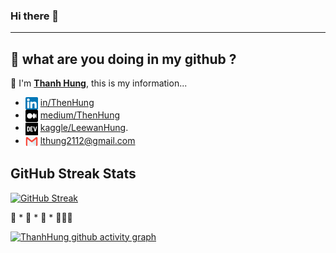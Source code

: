 ### Hi there 👋

-----

## 🚀 what are you doing in my github ? 

👋 I'm <b>[Thanh Hung]()</b>, this is my information...

- <img align="center" src="./images/icon/linkedin.png" title = "Twitter" alt="" height="20" /> [in/ThenHung](https://www.linkedin.com/in/thenhung/) 
- <img align="center" src="./images/icon/medium.png" title = "Twitter" alt="" height="20" /> [medium/ThenHung](https://medium.com/@lthung2112)
- <img align="center" src="./images/icon/devto.png" title = "Twitter" alt="" height="20" /> [kaggle/LeewanHung](https://www.kaggle.com/leewanhung).
- <img align="center" src="./images/icon/mail.webp" title = "Twitter" alt="" height="20" /> lthung2112@gmail.com

## GitHub Streak Stats

[![GitHub Streak](https://github-readme-streak-stats.herokuapp.com?user=ThanhHung2112&theme=merko&border_radius=10)](https://git.io/streak-stats) 

🚀 * 🚀 * 🚀 * 👩🏻‍🚀

[![ThanhHung github activity graph](https://github-readme-activity-graph.vercel.app/graph?username=ThanhHung2112&theme=dracula)](https://github.com/ashutosh00710/github-readme-activity-graph)


<!--
**ThanhHung2112/ThanhHung2112** is a ✨ _special_ ✨ repository because its `README.md` (this file) appears on your GitHub profile.

Here are some ideas to get you started:

- 🔭 I’m currently working on ...
- 🌱 I’m currently learning ...
- 👯 I’m looking to collaborate on ...
- 🤔 I’m looking for help with ...
- 💬 Ask me about ...
- 📫 How to reach me: ...
- 😄 Pronouns: ...
- ⚡ Fun fact: ...
-->

